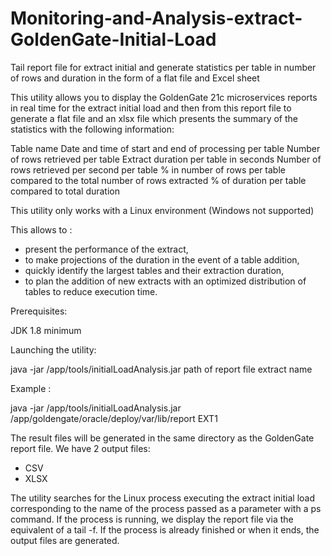 # Monitoring-and-Analysis-extract-GoldenGate-Initial-Load
Tail report file for extract initial and generate statistics per table in number of rows and duration in the form of a flat file and Excel sheet


This utility allows you to display the GoldenGate 21c microservices reports in real time for the extract initial load and then from this report file to generate a flat file and an xlsx file which presents the summary of the statistics with the following information:

  Table name
  Date and time of start and end of processing per table
  Number of rows retrieved per table
  Extract duration per table in seconds
  Number of rows retrieved per second per table
  % in number of rows per table compared to the total number of rows extracted
  % of duration per table compared to total duration

This utility only works with a Linux environment (Windows not supported)

This allows to :

- present the performance of the extract,
- to make projections of the duration in the event of a table addition,
- quickly identify the largest tables and their extraction duration,
- to plan the addition of new extracts with an optimized distribution of tables to reduce execution time.


Prerequisites:

  JDK 1.8 minimum


Launching the utility:

  java -jar /app/tools/initialLoadAnalysis.jar path of report file extract name

Example :

  java -jar /app/tools/initialLoadAnalysis.jar /app/goldengate/oracle/deploy/var/lib/report EXT1



The result files will be generated in the same directory as the GoldenGate report file. We have 2 output files:

  - CSV 
  - XLSX


The utility searches for the Linux process executing the extract initial load corresponding to the name of the process passed as a parameter with a ps command.
  If the process is running, we display the report file via the equivalent of a tail -f.
  If the process is already finished or when it ends, the output files are generated.
